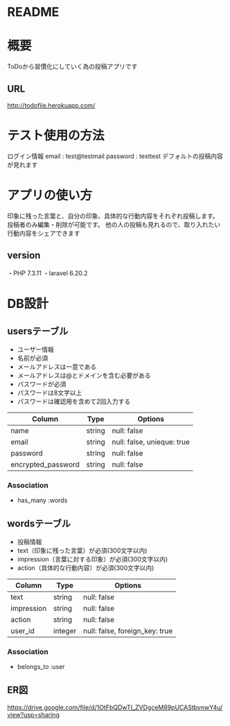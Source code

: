 # README

# 概要
ToDoから習慣化にしていく為の投稿アプリです

## URL
http://todofile.herokuapp.com/

# テスト使用の方法
ログイン情報
email : test@testmail
password : testtest
デフォルトの投稿内容が見れます

# アプリの使い方
印象に残った言葉と、自分の印象、具体的な行動内容をそれぞれ投稿します。
投稿者のみ編集・削除が可能です。
他の人の投稿も見れるので、取り入れたい行動内容をシェアできます

## version
・PHP 7.3.11
・laravel 6.20.2

# DB設計

## usersテーブル
- ユーザー情報
 - 名前が必須
 - メールアドレスは一意である
 - メールアドレスは@とドメインを含む必要がある
 - パスワードが必須
 - パスワードは8文字以上
 - パスワードは確認用を含めて2回入力する

|Column|Type|Options|
|------|----|-------|
|name|string|null: false|
|email|string|null: false, unieque: true|
|password|string|null: false|
|encrypted_password|string|null: false|
### Association
- has_many :words


## wordsテーブル
- 投稿情報
 - text（印象に残った言葉）が必須(300文字以内)
 - impression（言葉に対する印象）が必須(300文字以内)
 - action（具体的な行動内容）が必須(300文字以内)

|Column|Type|Options|
|------|----|-------|
|text|string|null: false|
|impression|string|null: false|
|action|string|null: false|
|user_id|integer|null: false, foreign_key: true|
### Association
- belongs_to :user


## ER図
https://drive.google.com/file/d/1OtFbQDwTI_ZVDgceM89pUCAStbvnwY4u/view?usp=sharing

